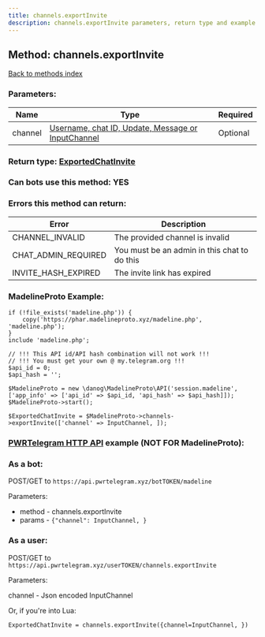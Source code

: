 ```yaml
---
title: channels.exportInvite
description: channels.exportInvite parameters, return type and example
---
```

## Method: channels.exportInvite  
[Back to methods index](index.md)


### Parameters:

| Name     |    Type       | Required |
|----------|---------------|----------|
|channel|[Username, chat ID, Update, Message or InputChannel](../types/InputChannel.md) | Optional|


### Return type: [ExportedChatInvite](../types/ExportedChatInvite.md)

### Can bots use this method: **YES**


### Errors this method can return:

| Error    | Description   |
|----------|---------------|
|CHANNEL_INVALID|The provided channel is invalid|
|CHAT_ADMIN_REQUIRED|You must be an admin in this chat to do this|
|INVITE_HASH_EXPIRED|The invite link has expired|


### MadelineProto Example:


```
if (!file_exists('madeline.php')) {
    copy('https://phar.madelineproto.xyz/madeline.php', 'madeline.php');
}
include 'madeline.php';

// !!! This API id/API hash combination will not work !!!
// !!! You must get your own @ my.telegram.org !!!
$api_id = 0;
$api_hash = '';

$MadelineProto = new \danog\MadelineProto\API('session.madeline', ['app_info' => ['api_id' => $api_id, 'api_hash' => $api_hash]]);
$MadelineProto->start();

$ExportedChatInvite = $MadelineProto->channels->exportInvite(['channel' => InputChannel, ]);
```

### [PWRTelegram HTTP API](https://pwrtelegram.xyz) example (NOT FOR MadelineProto):

### As a bot:

POST/GET to `https://api.pwrtelegram.xyz/botTOKEN/madeline`

Parameters:

* method - channels.exportInvite
* params - `{"channel": InputChannel, }`



### As a user:

POST/GET to `https://api.pwrtelegram.xyz/userTOKEN/channels.exportInvite`

Parameters:

channel - Json encoded InputChannel




Or, if you're into Lua:

```
ExportedChatInvite = channels.exportInvite({channel=InputChannel, })
```

